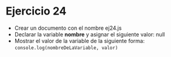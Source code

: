 # Ejercicio 24

* Crear un documento con el nombre ej24.js
* Declarar la variable **nombre** y asignar el siguiente valor: null
* Mostrar el valor de la variable de la siguiente forma:
  `console.log(nombreDeLaVariable, valor)`
